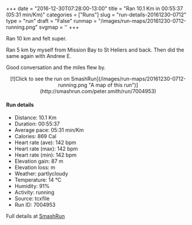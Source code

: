 +++
date = "2016-12-30T07:28:00-13:00"
title = "Ran 10.1 Km in 00:55:37 (05:31 min/Km)"
categories = ["Runs"]
slug = "run-details-20161230-0712"
type = "run"
draft = "False"
runmap = "/images/run-maps/20161230-0712-running.png"
svgmap = '<polyline points="1 46, 4 46, 6 46, 8 47, 13 46, 16 45, 19 43, 21 42, 27 45, 35 48, 38 50, 47 54, 56 56, 63 56, 70 53, 75 53, 77 53, 83 56, 88 57, 91 57, 94 56, 90 57, 88 57, 85 57, 84 56, 82 56, 78 53, 75 53, 69 54, 68 54, 65 56, 62 56, 56 55, 52 54, 46 53, 37 50, 34 48, 26 44, 24 43, 21 42, 20 43, 16 46, 14 46, 5 44, 1 43, 0 44, 0 44, 1 44, 1 44, 1 44, 0 44, 0 44, 0 45, 6 47, 7 47, 14 46, 18 44, 20 43, 21 42, 25 44, 33 47, 37 49, 39 51, 42 52, 44 52, 46 54, 58 56, 64 56, 69 54, 75 53, 77 53, 82 56, 84 56, 88 57, 89 57, 94 56, 100 54, 98 56, 91 57, 85 56, 82 56, 77 53, 75 53, 69 54, 67 55, 64 56, 61 56, 54 55, 46 53, 40 51, 34 48, 22 42, 20 42, 20 42, 18 44, 14 46, 9 47">'
+++

Ran 10 km and felt super. 

Ran 5 km by myself from Mission Bay to St Heliers and back. Then did the same again with Andrew E. 

Good conversation and the miles flew by. 

<!--more-->

<center>
[![Click to see the run on SmashRun](/images/run-maps/20161230-0712-running.png "A map of this run")](http://smashrun.com/peter.smith/run/7004953)
</center>

#### Run details

* Distance: 10.1 Km
* Duration: 00:55:37
* Average pace: 05:31 min/Km
* Calories: 869 Cal
* Heart rate (ave): 142 bpm
* Heart rate (max): 142 bpm
* Heart rate (min): 142 bpm
* Elevation gain: 87 m
* Elevation loss:  m
* Weather: partlycloudy
* Temperature: 14 &deg;C
* Humidity: 91%
* Activity: running
* Source: tcxfile
* Run ID: 7004953

Full details at [SmashRun](http://smashrun.com/peter.smith/run/7004953)